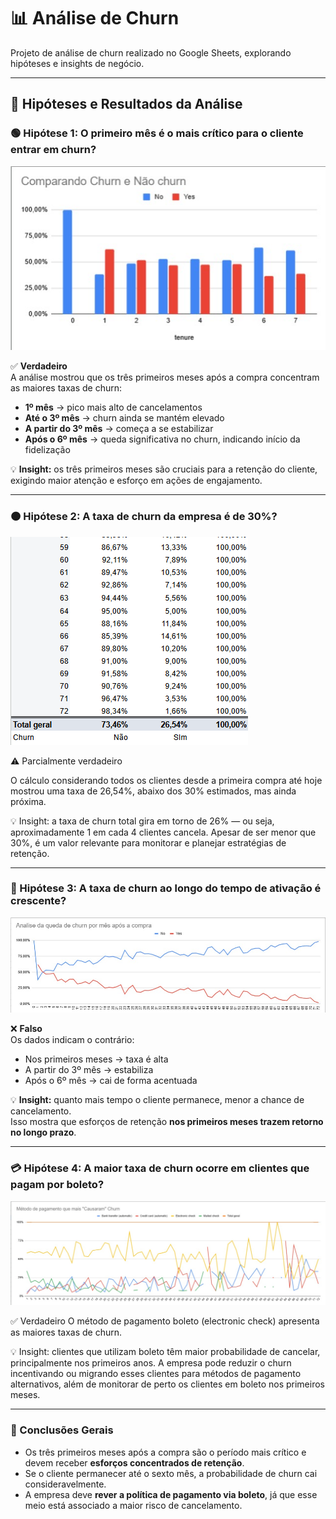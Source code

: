 # 📊 Análise de Churn
Projeto de análise de churn realizado no Google Sheets, explorando hipóteses e insights de negócio.

---

## 🔎 Hipóteses e Resultados da Análise

### 🟢 Hipótese 1: O primeiro mês é o mais crítico para o cliente entrar em churn?

![Gráfico de Barras](Grafico%20de%20barras.jpg)

✅ **Verdadeiro**  
A análise mostrou que os três primeiros meses após a compra concentram as maiores taxas de churn:

- **1º mês** → pico mais alto de cancelamentos  
- **Até o 3º mês** → churn ainda se mantém elevado  
- **A partir do 3º mês** → começa a se estabilizar  
- **Após o 6º mês** → queda significativa no churn, indicando início da fidelização  

💡 **Insight:** os três primeiros meses são cruciais para a retenção do cliente, exigindo maior atenção e esforço em ações de engajamento.

---

### 🟠 Hipótese 2: A taxa de churn da empresa é de 30%?

![Tabela com Percentual](image.png)

⚠️ Parcialmente verdadeiro

O cálculo considerando todos os clientes desde a primeira compra até hoje mostrou uma taxa de 26,54%, abaixo dos 30% estimados, mas ainda próxima.

💡 Insight: a taxa de churn total gira em torno de 26% — ou seja, aproximadamente 1 em cada 4 clientes cancela. Apesar de ser menor que 30%, é um valor relevante para monitorar e planejar estratégias de retenção.


---

### 🔴 Hipótese 3: A taxa de churn ao longo do tempo de ativação é crescente?

![Gráfico de Linhas](Grafico%20de%20linhas.jpg)

❌ **Falso**  
Os dados indicam o contrário:  

- Nos primeiros meses → taxa é alta  
- A partir do 3º mês → estabiliza  
- Após o 6º mês → cai de forma acentuada  

💡 **Insight:** quanto mais tempo o cliente permanece, menor a chance de cancelamento.  
Isso mostra que esforços de retenção **nos primeiros meses trazem retorno no longo prazo**.

---

### 💳 Hipótese 4: A maior taxa de churn ocorre em clientes que pagam por boleto?

![Gráfico de Pagamentos](Grafico%20pagamento.jpg)

✅ Verdadeiro
O método de pagamento boleto (electronic check) apresenta as maiores taxas de churn.

💡 Insight: clientes que utilizam boleto têm maior probabilidade de cancelar, principalmente nos primeiros anos.
A empresa pode reduzir o churn incentivando ou migrando esses clientes para métodos de pagamento alternativos, além de monitorar de perto os clientes em boleto nos primeiros meses.

---

### 📌 Conclusões Gerais

- Os três primeiros meses após a compra são o período mais crítico e devem receber **esforços concentrados de retenção**.  
- Se o cliente permanecer até o sexto mês, a probabilidade de churn cai consideravelmente.  
- A empresa deve **rever a política de pagamento via boleto**, já que esse meio está associado a maior risco de cancelamento.

